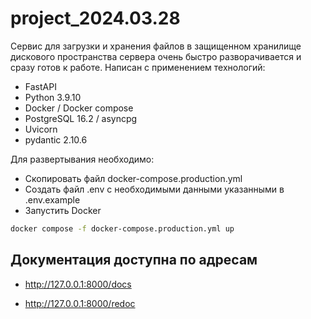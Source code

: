# project_2024.03.28

Сервис для загрузки и хранения файлов в защищенном хранилище дискового пространства сервера очень быстро разворачивается и сразу готов к работе.
Написан с применением технологий:

- FastAPI
- Python 3.9.10
- Docker / Docker compose
- PostgreSQL 16.2 / asyncpg
- Uvicorn
- pydantic 2.10.6

Для развертывания необходимо:

- Скопировать файл docker-compose.production.yml
- Создать файл .env с необходимыми данными указанными в .env.example
- Запустить Docker

```sh
docker compose -f docker-compose.production.yml up
```

## Документация доступна по адресам

- <http://127.0.0.1:8000/docs>

- <http://127.0.0.1:8000/redoc>
